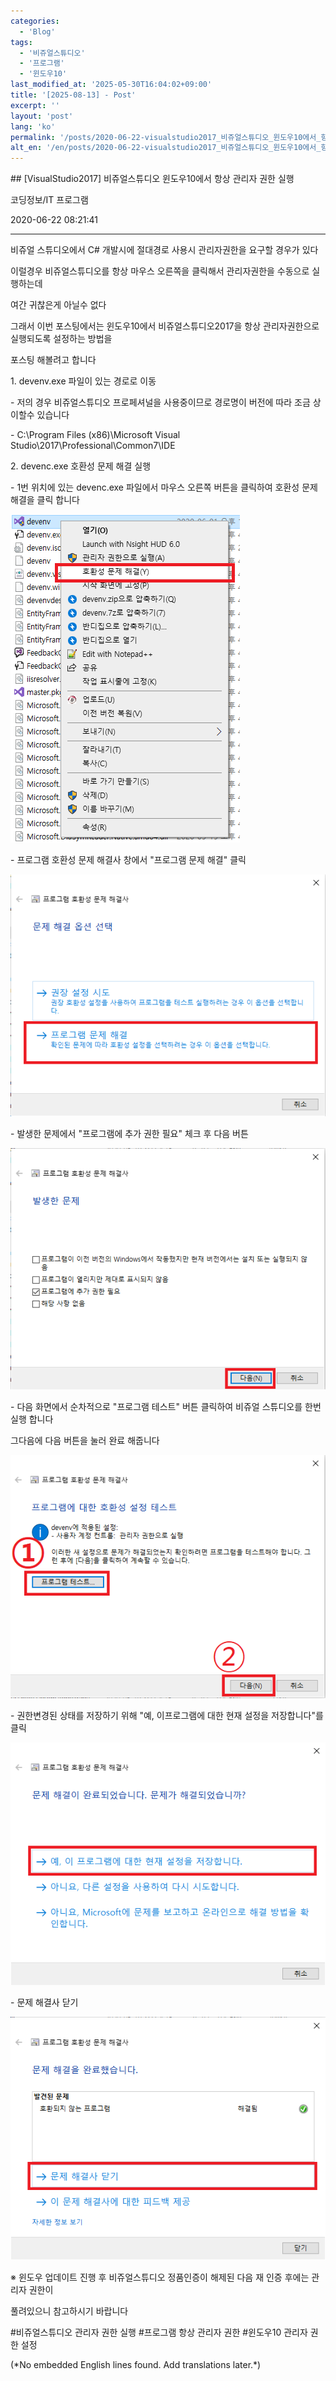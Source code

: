 ```yaml
---
categories:
  - 'Blog'
tags:
  - '비쥬얼스튜디오'
  - '프로그램'
  - '윈도우10'
last_modified_at: '2025-05-30T16:04:02+09:00'
title: '[2025-08-13] - Post'
excerpt: ''
layout: 'post'
lang: 'ko'
permalink: '/posts/2020-06-22-visualstudio2017_비쥬얼스튜디오_윈도우10에서_항상_관리자_권한_실행/'
alt_en: '/en/posts/2020-06-22-visualstudio2017_비쥬얼스튜디오_윈도우10에서_항상_관리자_권한_실행/'
---
```


<div class="lang-panel lang-ko" lang="ko">
## [VisualStudio2017] 비쥬얼스튜디오 윈도우10에서 항상 관리자 권한 실행

코딩정보/IT 프로그램

2020-06-22 08:21:41

* * *

비쥬얼 스튜디오에서 C# 개발시에 절대경로 사용시 관리자권한을 요구할 경우가 있다

이럴경우 비쥬얼스튜디오를 항상 마우스 오른쪽을 클릭해서 관리자권한을 수동으로 실행하는데

여간 귀찮은게 아닐수 없다

그래서 이번 포스팅에서는 윈도우10에서 비쥬얼스튜디오2017을 항상 관리자권한으로 실행되도록 설정하는 방법을

포스팅 해볼려고 합니다

1\. devenv.exe 파일이 있는 경로로 이동

\- 저의 경우 비쥬얼스튜디오 프로페셔널을 사용중이므로 경로명이 버전에 따라 조금 상이할수 있습니다

\- C:\Program Files (x86)\Microsoft Visual
Studio\2017\Professional\Common7\IDE

2\. devenc.exe 호환성 문제 해결 실행

\- 1번 위치에 있는 devenc.exe 파일에서 마우스 오른쪽 버튼을 클릭하여 호환성 문제 해결을 클릭 합니다

![](/assets/images/visualstudio2017_비쥬얼스튜디오_윈도우10에서_항상_관리자_권한_실행/img.png)

\- 프로그램 호환성 문제 해결사 창에서 "프로그램 문제 해결" 클릭

![](/assets/images/visualstudio2017_비쥬얼스튜디오_윈도우10에서_항상_관리자_권한_실행/img_1.png)

\- 발생한 문제에서 "프로그램에 추가 권한 필요" 체크 후 다음 버튼

![](/assets/images/visualstudio2017_비쥬얼스튜디오_윈도우10에서_항상_관리자_권한_실행/img_2.png)

\- 다음 화면에서 순차적으로 "프로그램 테스트" 버튼 클릭하여 비쥬얼 스튜디오를 한번 실행 합니다

그다음에 다음 버튼을 눌러 완료 해줍니다

![](/assets/images/visualstudio2017_비쥬얼스튜디오_윈도우10에서_항상_관리자_권한_실행/img_3.png)

\- 권한변경된 상태를 저장하기 위해 "예, 이프로그램에 대한 현재 설정을 저장합니다"를 클릭

![](/assets/images/visualstudio2017_비쥬얼스튜디오_윈도우10에서_항상_관리자_권한_실행/img_4.png)

\- 문제 해결사 닫기

![](/assets/images/visualstudio2017_비쥬얼스튜디오_윈도우10에서_항상_관리자_권한_실행/img_5.png)

※ 윈도우 업데이트 진행 후 비쥬얼스튜디오 정품인증이 해제된 다음 재 인증 후에는 관리자 권한이

풀려있으니 참고하시기 바랍니다

  

#비쥬얼스튜디오 관리자 권한 실행 #프로그램 항상 관리자 권한 #윈도우10 관리자 권한 설정


</div>
<div class="lang-panel lang-en" lang="en">
(*No embedded English lines found. Add translations later.*)

</div>
